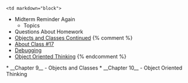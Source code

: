 	<td markdown="block">
* Midterm Reminder Again
    * Topics
* Questions About Homework
* [Objects and Classes Continued](slides/17/oop-continued.html)
{% comment %}
* [About Class #17](slides/17/meta.html)
* [Debugging](slides/17/debugging.html)
* [Object Oriented Thinking](slides/17/oop-thinking.html)
{% endcomment %}
</td>
	<td markdown="block">
* __Chapter 9__ - Objects and Classes 
* __Chapter 10__ - Object Oriented Thinking
</td>
	<td markdown="block">
<!--
* [](assignments/.html)
-->
</td>
